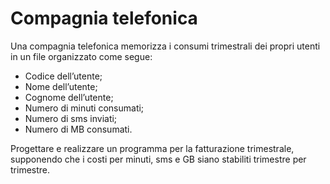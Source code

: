 # Compagnia telefonica

Una compagnia telefonica memorizza i consumi trimestrali dei propri utenti in un file organizzato come segue:

- Codice dell’utente;
- Nome dell’utente;
- Cognome dell’utente;
- Numero di minuti consumati;
- Numero di sms inviati;
- Numero di MB consumati.

Progettare e realizzare un programma per la fatturazione trimestrale, supponendo che i costi per minuti, sms e GB
siano stabiliti trimestre per trimestre.